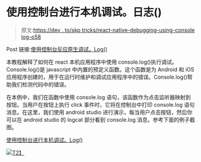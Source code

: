 # 使用控制台进行本机调试。日志()

> 原文:[https://dev . to/skp tricks/react-native-debugging-using-console log-o58](https://dev.to/skptricks/react-native-debugging-using-consolelog-o58)

Post 链接:[使用控制台反应原生调试。Log()](https://www.skptricks.com/2019/03/react-native-debugging-using-consolelog.html)

本教程解释了如何在 react 本机应用程序中使用 console.log()执行调试。Console.log()是 javascript 中内置的预定义函数。这个函数是为 Android 和 iOS 应用程序创建的，用于在运行时维护和调试应用程序中的错误。Console.log()帮助我们检测代码中的错误。

在本例中，我们在函数中使用 console.log 语句，该函数作为点击监听器映射到按钮。当用户在按钮上执行 click 事件时，它将在控制台中打印 console.log 语句消息。在这里，我们使用 android studio 进行演示，每当用户点击按钮，然后你可以在 android studio 的 logcat 部分看到 console.log 消息。参考下面的例子截图。

[使用控制台进行本机调试。Log()](https://www.skptricks.com/2019/03/react-native-debugging-using-consolelog.html)

[![](../Images/07d97650ee1c9aee07088d4cc34dfa53.png)T2】](https://res.cloudinary.com/practicaldev/image/fetch/s--fPP5x7TC--/c_limit%2Cf_auto%2Cfl_progressive%2Cq_auto%2Cw_880/https://1.bp.blogspot.com/-3D_vOqmKSTc/XIc8KIeix8I/AAAAAAAAChQ/EZqpHeDxb7E10wkZF-euY9XqomvcCvWqQCLcBGAs/s640/Untitled.png)